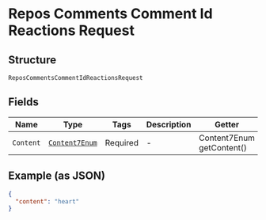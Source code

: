
# Repos Comments Comment Id Reactions Request

## Structure

`ReposCommentsCommentIdReactionsRequest`

## Fields

| Name | Type | Tags | Description | Getter | Setter |
|  --- | --- | --- | --- | --- | --- |
| `Content` | [`Content7Enum`](../../doc/models/content-7-enum.md) | Required | - | Content7Enum getContent() | setContent(Content7Enum content) |

## Example (as JSON)

```json
{
  "content": "heart"
}
```

